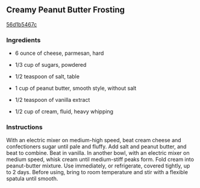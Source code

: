 ## Creamy Peanut Butter Frosting

[56d1b5467c](http://www.epicurious.com/recipes/food/views/creamy-peanut-butter-frosting-389912)

### Ingredients

 - 6 ounce of cheese, parmesan, hard

 - 1/3 cup of sugars, powdered

 - 1/2 teaspoon of salt, table

 - 1 cup of peanut butter, smooth style, without salt

 - 1/2 teaspoon of vanilla extract

 - 1/2 cup of cream, fluid, heavy whipping

### Instructions

With an electric mixer on medium-high speed, beat cream cheese and confectioners sugar until pale and fluffy. Add salt and peanut butter, and beat to combine. Beat in vanilla. In another bowl, with an electric mixer on medium speed, whisk cream until medium-stiff peaks form. Fold cream into peanut-butter mixture. Use immediately, or refrigerate, covered tightly, up to 2 days. Before using, bring to room temperature and stir with a flexible spatula until smooth.